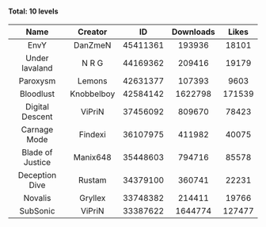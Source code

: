 #### Total: 10 levels

| Name | Creator | ID | Downloads | Likes |
|:---:|:---:|:---:|:---:|:---:|
| EnvY | DanZmeN | 45411361 | 193936 | 18101
| Under lavaland | N R G | 44169362 | 209416 | 19179
| Paroxysm | Lemons | 42631377 | 107393 | 9603
| Bloodlust | Knobbelboy | 42584142 | 1622798 | 171539
| Digital Descent | ViPriN | 37456092 | 809670 | 78423
| Carnage Mode | Findexi | 36107975 | 411982 | 40075
| Blade of Justice | Manix648 | 35448603 | 794716 | 85578
| Deception Dive | Rustam | 34379100 | 360741 | 22231
| Novalis | Gryllex | 33748382 | 214411 | 19766
| SubSonic | ViPriN | 33387622 | 1644774 | 127477
